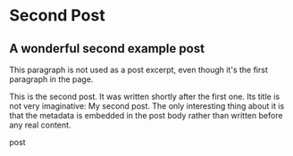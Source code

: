 # Second Post

## A wonderful second example post

This paragraph is not used as a post excerpt, even though it's the first paragraph
in the page.

This is the second post. It was written <post-date datetime="1970-01-02">shortly after the first one</post-date>.
Its title is not very imaginative: <post-title>My second post</post-title>. The only interesting thing about it
is that the metadata is embedded in the post body rather than written before any real content.

<meta-tags>post</meta-tags>